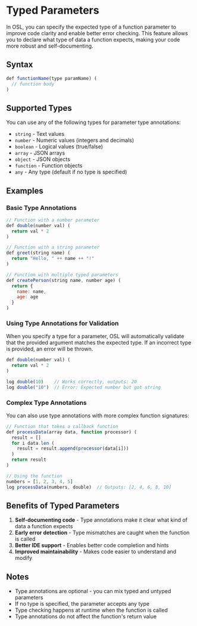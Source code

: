 # Typed Parameters

In OSL, you can specify the expected type of a function parameter to improve code clarity and enable better error checking. This feature allows you to declare what type of data a function expects, making your code more robust and self-documenting.

## Syntax

```javascript
def functionName(type paramName) (
  // function body
)
```

## Supported Types

You can use any of the following types for parameter type annotations:

- `string` - Text values
- `number` - Numeric values (integers and decimals)
- `boolean` - Logical values (true/false)
- `array` - JSON arrays
- `object` - JSON objects
- `function` - Function objects
- `any` - Any type (default if no type is specified)

## Examples

### Basic Type Annotations

```javascript
// Function with a number parameter
def double(number val) (
  return val * 2
)

// Function with a string parameter
def greet(string name) (
  return "Hello, " ++ name ++ "!"
)

// Function with multiple typed parameters
def createPerson(string name, number age) (
  return {
    name: name,
    age: age
  }
)
```

### Using Type Annotations for Validation

When you specify a type for a parameter, OSL will automatically validate that the provided argument matches the expected type. If an incorrect type is provided, an error will be thrown.

```javascript
def double(number val) (
  return val * 2
)

log double(10)    // Works correctly, outputs: 20
log double("10")  // Error: Expected number but got string
```

### Complex Type Annotations

You can also use type annotations with more complex function signatures:

```javascript
// Function that takes a callback function
def processData(array data, function processor) (
  result = []
  for i data.len (
    result = result.append(processor(data[i]))
  )
  return result
)

// Using the function
numbers = [1, 2, 3, 4, 5]
log processData(numbers, double)  // Outputs: [2, 4, 6, 8, 10]
```

## Benefits of Typed Parameters

1. **Self-documenting code** - Type annotations make it clear what kind of data a function expects
2. **Early error detection** - Type mismatches are caught when the function is called
3. **Better IDE support** - Enables better code completion and hints
4. **Improved maintainability** - Makes code easier to understand and modify

## Notes

- Type annotations are optional - you can mix typed and untyped parameters
- If no type is specified, the parameter accepts any type
- Type checking happens at runtime when the function is called
- Type annotations do not affect the function's return value 